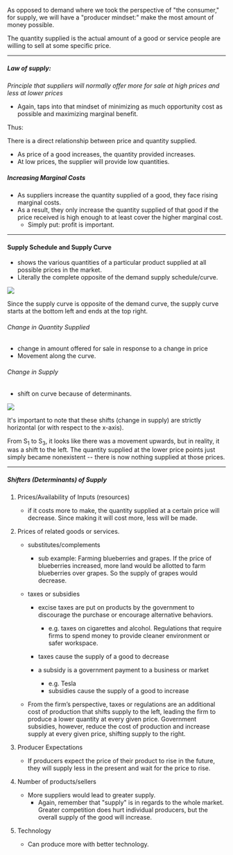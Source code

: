 
As opposed to demand where we took the perspective of "the consumer," for supply, we will have a "producer mindset:" make the most amount of money possible.

The quantity supplied is the actual amount of a good or service people are willing to sell at some specific price.

---

##### Law of supply:

*Principle that suppliers will normally offer more for sale at high prices and less at lower prices*

* Again, taps into that mindset of minimizing as much opportunity cost as possible and maximizing marginal benefit.

Thus:

There is a direct relationship between price and quantity supplied.

* As price of a good increases, the quantity provided increases.
* At low prices, the supplier will provide low quantities.

##### Increasing Marginal Costs

* As suppliers increase the quantity supplied of a good, they face rising marginal costs.
* As a result, they only increase the quantity supplied of that good if the price received is high enough to at least cover the higher marginal cost. 
	* Simply put: profit is important.

---
#### Supply Schedule and Supply Curve

* shows the various quantities of a particular product supplied at all possible prices in the market.
* Literally the complete opposite of the demand supply schedule/curve.

**![](https://lh7-rt.googleusercontent.com/docsz/AD_4nXehepM_NltSJ_EtQH90CH_4G8oZYtq6P9Hfq-qmITnvlrecVfc2e7rcdcH01QBon1RLVb2nJU1JR_EkL3Pl0rB0P1y_S2-iv2uXIf993gdukGH3Io9rLFy2kIofv7U4bGNu-o5yCqlNcKKSZpFgSjJ3z3o?key=mVF1W1TrBFF1vodp-5EllQ)**

Since the supply curve is opposite of the demand curve, the supply curve starts at the bottom left and ends at the top right.

###### Change in Quantity Supplied

* change in amount offered for sale in response to a change in price 
* Movement along the curve.

###### Change in Supply

* shift on curve because of determinants.

**![](https://lh7-rt.googleusercontent.com/docsz/AD_4nXfdsx9uowbtm8Fbz8n4qGONlpQBgSM-5eKx6S6kXQq3tjVDKAQSeUzCwnJX42urKpthhnO1gVAig0V3HnJntSH7Eht6T5yYHP-mK1jfYei4hf0KXvE5njgp5mREOgL-RbGcYdyHmqRilL_xpSp12uAbXDk1?key=mVF1W1TrBFF1vodp-5EllQ)**

It's important to note that these shifts (change in supply) are strictly horizontal (or with respect to the x-axis).

From S$_1$ to S$_3$, it looks like there was a movement upwards, but in reality, it was a shift to the left. The quantity supplied at the lower price points just simply became nonexistent -- there is now nothing supplied at those prices.


---
##### Shifters (Determinants) of Supply

1. Prices/Availability of Inputs (resources)
	* if it costs more to make, the quantity supplied at a certain price will decrease. Since making it will cost more, less will be made.

2. Prices of related goods or services.
	* substitutes/complements
		* sub example:
				Farming blueberries and grapes. If the price of blueberries increased, more land would be allotted to farm blueberries over grapes. So the supply of grapes would decrease.
	
	* taxes or subsidies
		* excise taxes are put on products by the government to discourage the purchase or encourage alternative behaviors.
			* e.g. taxes on cigarettes and alcohol. Regulations that require firms to spend money to provide cleaner environment or safer workspace.
		* taxes cause the supply of a good to decrease

		* a subsidy is a government payment to a business or market
			* e.g. Tesla
			* subsidies cause the supply of a good to increase

	* From the firm’s perspective, taxes or regulations are an additional cost of production that shifts supply to the left, leading the firm to produce a lower quantity at every given price. Government subsidies, however, reduce the cost of production and increase supply at every given price, shifting supply to the right.

3. Producer Expectations
	* If producers expect the price of their product to rise in the future, they will supply less in the present and wait for the price to rise. 

4. Number of products/sellers
	* More suppliers would lead to greater supply.
		* Again, remember that "supply" is in regards to the whole market. Greater competition does hurt individual producers, but the overall supply of the good will increase. 

5. Technology
	* Can produce more with better technology.







